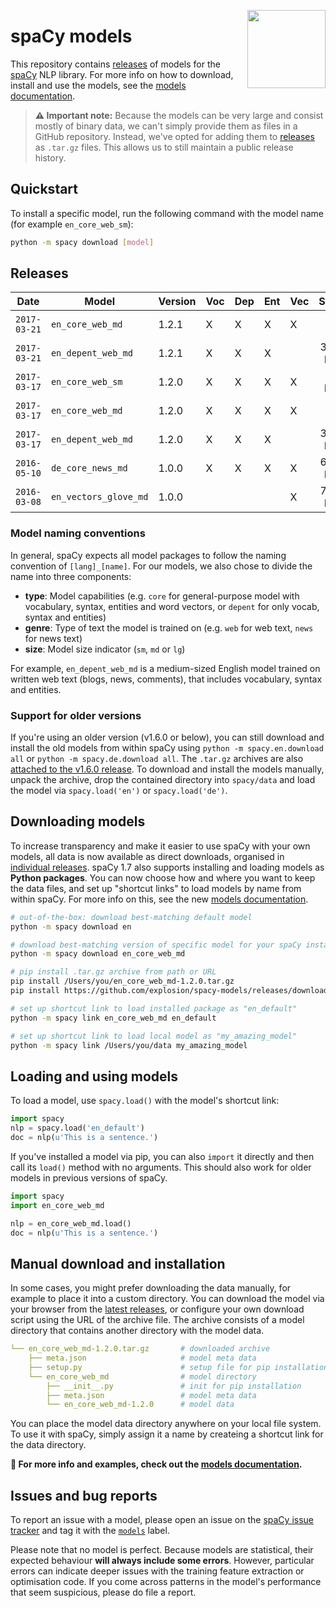 <a href="https://explosion.ai"><img src="https://explosion.ai/assets/img/logo.svg" width="125" height="125" align="right" /></a>

# spaCy models
This repository contains [releases](https://github.com/explosion/spacy-models/releases) 
of models for the [spaCy](https://github.com/explosion/spaCy) NLP library. For 
more info on how to download, install and use the models, see the
[models documentation](https://spacy.io/docs/usage/models).

> **⚠️ Important note:** Because the models can be very large and consist mostly
> of binary data, we can't simply provide them as files in a GitHub repository.
> Instead, we've opted for adding them to 
> [releases](https://github.com/explosion/spacy-models/releases) as `.tar.gz` 
> files. This allows us to still maintain a public release history.

## Quickstart

To install a specific model, run the following command with the model name 
(for example `en_core_web_sm`):

```bash
python -m spacy download [model]
```

## Releases

| Date | Model | Version | Voc | Dep | Ent | Vec | Size | License | | |
| --- | --- | --- | --- | --- | --- | --- | ---: | --- | --- | --- |
| `2017-03-21` | `en_core_web_md` | 1.2.1 | X | X | X | X | 1 GB | CC BY-SA | [![][i]][i-en_core_web_md-1.2.1] | [![][dl]][en_core_web_md-1.2.1]
| `2017-03-21` | `en_depent_web_md` | 1.2.1 | X | X | X | | 328 MB | CC BY-SA | [![][i]][i-en_depent_web_md-1.2.1] | [![][dl]][en_depent_web_md-1.2.1]
| `2017-03-17` | `en_core_web_sm` | 1.2.0 | X | X | X | X | 50 MB | CC BY-SA | [![][i]][i-en_core_web_sm-1.2.0] | [![][dl]][en_core_web_sm-1.2.0]
| `2017-03-17` | `en_core_web_md` | 1.2.0 | X | X | X | X | 1 GB | CC BY-SA | [![][i]][i-en_core_web_md-1.2.0] | [![][dl]][en_core_web_md-1.2.0]
| `2017-03-17` | `en_depent_web_md` | 1.2.0 | X | X | X | | 328 MB | CC BY-SA | [![][i]][i-en_depent_web_md-1.2.0] | [![][dl]][en_depent_web_md-1.2.0]
| `2016-05-10` | `de_core_news_md` | 1.0.0 | X | X | X | X | 645 MB | CC BY-SA | [![][i]][i-de_core_news_md-1.0.0] | [![][dl]][de_core_news_md-1.0.0]
| `2016-03-08` | `en_vectors_glove_md` | 1.0.0 | | | | X | 727 MB | CC BY-SA | [![][i]][i-en_vectors_glove_md-1.0.0] | [![][dl]][en_vectors_glove_md-1.0.0]

[en_core_web_md-1.2.1]: https://github.com/explosion/spacy-models/releases/download/en_core_web_md-1.2.1/en_core_web_md-1.2.1.tar.gz
[en_depent_web_md-1.2.1]: https://github.com/explosion/spacy-models/releases/download/en_depent_web_md-1.2.1/en_depent_web_md-1.2.1.tar.gz
[en_core_web_sm-1.2.0]: https://github.com/explosion/spacy-models/releases/download/en_core_web_sm-1.2.0/en_core_web_sm-1.2.0.tar.gz
[en_core_web_md-1.2.0]: https://github.com/explosion/spacy-models/releases/download/en_core_web_md-1.2.0/en_core_web_md-1.2.0.tar.gz
[en_depent_web_md-1.2.0]: https://github.com/explosion/spacy-models/releases/download/en_depent_web_md-1.2.0/en_depent_web_md-1.2.0.tar.gz
[de_core_news_md-1.0.0]: https://github.com/explosion/spacy-models/releases/download/de_core_news_md-1.0.0/de_core_news_md-1.0.0.tar.gz
[en_vectors_glove_md-1.0.0]: https://github.com/explosion/spacy-models/releases/download/en_vectors_glove_md-1.0.0/en_vectors_glove_md-1.0.0.tar.gz

[i-en_core_web_md-1.2.1]: https://github.com/explosion/spacy-models/releases/en_core_web_md-1.2.1
[i-en_depent_web_md-1.2.1]: https://github.com/explosion/spacy-models/releases/en_depent_web_md-1.2.1
[i-en_core_web_sm-1.2.0]: https://github.com/explosion/spacy-models/releases/en_core_web_sm-1.2.0
[i-en_core_web_md-1.2.0]: https://github.com/explosion/spacy-models/releases/en_core_web_md-1.2.0
[i-en_depent_web_md-1.2.0]: https://github.com/explosion/spacy-models/releases/en_depent_web_md-1.2.0
[i-de_core_news_md-1.0.0]: https://github.com/explosion/spacy-models/releases/de_core_news_md-1.0.0
[i-en_vectors_glove_md-1.0.0]: https://github.com/explosion/spacy-models/releases/en_vectors_glove_md-1.0.0

[dl]: http://i.imgur.com/gQvPgr0.png
[i]: http://i.imgur.com/OpLOcKn.png

### Model naming conventions

In general, spaCy expects all model packages to follow the naming convention of 
`[lang]_[name]`. For our models, we also chose to divide the name into three 
components:

* **type**: Model capabilities (e.g. `core` for general-purpose model with vocabulary, syntax, entities and word vectors, or `depent` for only vocab, syntax and entities)
* **genre**: Type of text the model is trained on (e.g. `web` for web text, `news` for news text)
* **size**: Model size indicator (`sm`, `md` or `lg`)

For example, `en_depent_web_md` is a medium-sized English model trained on 
written web text (blogs, news, comments), that includes vocabulary, syntax and 
entities. 

### Support for older versions

If you're using an older version (v1.6.0 or below), you can still download and 
install the old models from within spaCy using `python -m spacy.en.download all` 
or `python -m spacy.de.download all`. The `.tar.gz` archives are also 
[attached to the v1.6.0 release](https://github.com/explosion/spaCy/tree/v1.6.0). 
To download and install the models manually, unpack the archive, drop the 
contained directory into `spacy/data` and load the model via `spacy.load('en')` 
or `spacy.load('de')`.

## Downloading models

To increase transparency and make it easier to use spaCy with your own models,
all data is now available as direct downloads, organised in
[individual releases](https://github.com/explosion/spacy-models/releases). spaCy
1.7 also supports installing and loading models as **Python packages**. You can
now choose how and where you want to keep the data files, and set up "shortcut
links" to load models by name from within spaCy. For more info on this, see the
new [models documentation](https://spacy.io/docs/usage/models).

```bash
# out-of-the-box: download best-matching default model
python -m spacy download en

# download best-matching version of specific model for your spaCy installation
python -m spacy download en_core_web_md

# pip install .tar.gz archive from path or URL
pip install /Users/you/en_core_web_md-1.2.0.tar.gz
pip install https://github.com/explosion/spacy-models/releases/download/en_core_web_md-1.2.0/en_core_web_md-1.2.0.tar.gz

# set up shortcut link to load installed package as "en_default"
python -m spacy link en_core_web_md en_default

# set up shortcut link to load local model as "my_amazing_model"
python -m spacy link /Users/you/data my_amazing_model
```

## Loading and using models

To load a model, use `spacy.load()` with the model's shortcut link:

```python
import spacy
nlp = spacy.load('en_default')
doc = nlp(u'This is a sentence.')
```

If you've installed a model via pip, you can also `import` it directly and
then call its `load()` method with no arguments. This should also work for
older models in previous versions of spaCy.

```python
import spacy
import en_core_web_md

nlp = en_core_web_md.load()
doc = nlp(u'This is a sentence.')
```

## Manual download and installation

In some cases, you might prefer downloading the data manually, for example to
place it into a custom directory. You can download the model via your browser from
the [latest releases](https://github.com/explosion/spacy-models/releases), or
configure your own download script using the URL of the archive file. The archive
consists of a model directory that contains another directory with the model data.

```yaml
└── en_core_web_md-1.2.0.tar.gz       # downloaded archive
    ├── meta.json                     # model meta data
    ├── setup.py                      # setup file for pip installation
    └── en_core_web_md                # model directory
        ├── __init__.py               # init for pip installation
        ├── meta.json                 # model meta data
        └── en_core_web_md-1.2.0      # model data
```

You can place the model data directory anywhere on your local file system. To
use it with spaCy, simply assign it a name by createing a shortcut link for the data directory.

**📖 For more info and examples, check out the [models documentation](https://spacy.io/docs/usage/models).**


## Issues and bug reports

To report an issue with a model, please open an issue on the
[spaCy issue tracker](https://github.com/explosion/spaCy) and tag it with the
[`models`](https://github.com/explosion/spaCy/labels/models) label.

Please note that no model is perfect. Because models are statistical, their
expected behaviour **will always include some errors**. However, particular
errors can indicate deeper issues with the training feature extraction or
optimisation code. If you come across patterns in the model's performance that
seem suspicious, please do file a report.
